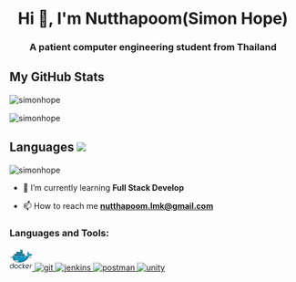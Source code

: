 <h1 align="center">Hi 👋, I'm Nutthapoom(Simon Hope)</h1>
<h3 align="center">A patient computer engineering student from Thailand</h3>

<h2> My GitHub Stats</h2>

<p><img align="center" src="https://github-readme-stats.vercel.app/api?username=simonhope&show_icons=true&theme=dark&locale=en" alt="simonhope" /></p>

<p><img align="center" src="https://github-readme-streak-stats.herokuapp.com/?user=simonhope&theme=dark" alt="simonhope" /></p>

<h2 > Languages  <img src='https://i.pinimg.com/originals/e4/26/70/e426702edf874b181aced1e2fa5c6cde.gif' width='60px'> </h2>

<p><img align="center" src="https://github-readme-stats.vercel.app/api/top-langs?username=simonhope&show_icons=true&theme=dark&locale=en&layout=compact" alt="simonhope" /></p>

- 🌱 I’m currently learning **Full Stack Develop**

- 📫 How to reach me **nutthapoom.lmk@gmail.com**

<h3 align="left">Languages and Tools:</h3>
<p align="left"> <a href="https://www.docker.com/" target="_blank"> <img src="https://raw.githubusercontent.com/devicons/devicon/master/icons/docker/docker-original-wordmark.svg" alt="docker" width="40" height="40"/> </a> <a href="https://git-scm.com/" target="_blank"> <img src="https://www.vectorlogo.zone/logos/git-scm/git-scm-icon.svg" alt="git" width="40" height="40"/> </a> <a href="https://www.jenkins.io" target="_blank"> <img src="https://www.vectorlogo.zone/logos/jenkins/jenkins-icon.svg" alt="jenkins" width="40" height="40"/> </a> <a href="https://postman.com" target="_blank"> <img src="https://www.vectorlogo.zone/logos/getpostman/getpostman-icon.svg" alt="postman" width="40" height="40"/> </a> <a href="https://unity.com/" target="_blank"> <img src="https://www.vectorlogo.zone/logos/unity3d/unity3d-icon.svg" alt="unity" width="40" height="40"/> </a> </p>
